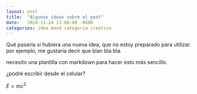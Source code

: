 ```yaml
---
layout: post
title:  "Algunas ideas sobre el post"
date:   2024-11-24 13:00:00 -0600
categories: idea mond categoría creativo 
---
```


Qué pasaría si hubiera una nueva idea, que no estoy preparado para utilizar. por ejemplo, me gustaría decir que blan bla bla.

necesito una plantilla con markdown para hacer esto más sencillo.

¿podré escribir desde el celular?

$E=mc^2$


